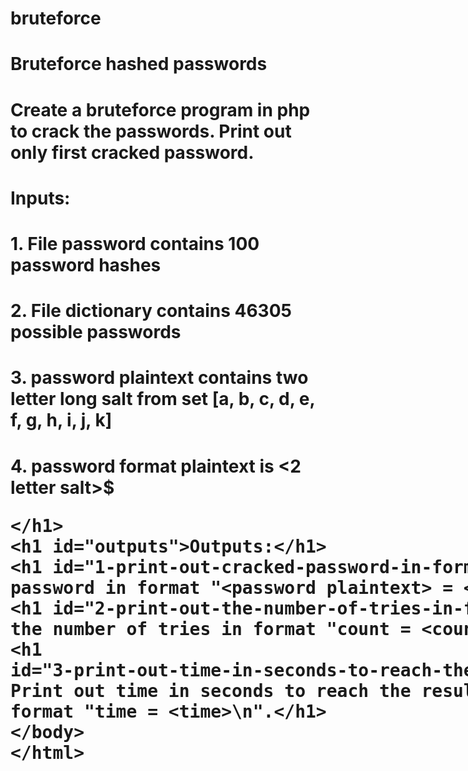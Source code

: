 # bruteforce
# Bruteforce hashed passwords

# Create a bruteforce program in php to crack the passwords. Print out only first cracked password.

# Inputs:
#	1. File password contains 100 password hashes
#	2. File dictionary contains 46305 possible passwords
#	3. password plaintext contains two letter long salt from set [a, b, c, d, e, f, g, h, i, j, k]
#	4. password format plaintext is <2 letter salt>$<plaintext password>


# Outputs:
#	1. Print out cracked password in format "<password plaintext> = <password hash>\n". 
#	2. Print out the number of tries in format "count = <count>\n".
#	3. Print out time in seconds to reach the result (2 decimal precision) in format "time = <time>\n".

